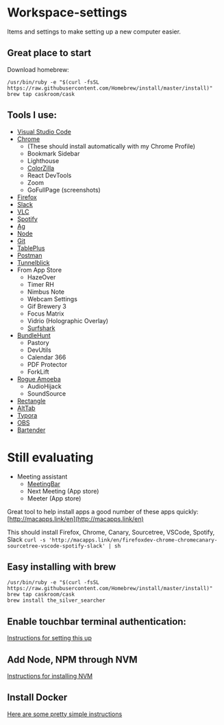 # Workspace-settings

Items and settings to make setting up a new computer easier.

## Great place to start
Download homebrew:
```
/usr/bin/ruby -e "$(curl -fsSL https://raw.githubusercontent.com/Homebrew/install/master/install)"
brew tap caskroom/cask
```

## Tools I use:
- [Visual Studio Code](https://code.visualstudio.com/)
- [Chrome](https://www.google.com/chrome/browser/desktop/index.html)
  - (These should install automatically with my Chrome Profile)
  - Bookmark Sidebar
  - Lighthouse
  - [ColorZilla](http://www.colorzilla.com/)
  - React DevTools
  - Zoom
  - GoFullPage (screenshots)
- [Firefox](https://www.mozilla.org/en-US/firefox/developer/)
- [Slack](https://slack.com/downloads/osx)
- [VLC](https://www.videolan.org/vlc/index.html)
- [Spotify](https://www.spotify.com/us/download/other/)
- [Ag](https://github.com/ggreer/the_silver_searcher)
- [Node](https://nodejs.org/en/)
- [Git](https://git-scm.com/book/en/v2/Getting-Started-Installing-Git)
- [TablePlus](https://tableplus.com/)
- [Postman](https://insomnia.rest/)
- [Tunnelblick](https://tunnelblick.net/downloads.html)
- From App Store
  - HazeOver
  - Timer RH
  - Nimbus Note
  - Webcam Settings
  - Gif Brewery 3
  - Focus Matrix
  - Vidrio (Holographic Overlay)
  - [Surfshark](https://surfshark.com/download/macos)
- [BundleHunt](BundleHunt.com)
  - Pastory
  - DevUtils
  - Calendar 366
  - PDF Protector
  - ForkLift
- [Rogue Amoeba](https://rogueamoeba.com/)
  - AudioHijack
  - SoundSource
- [Rectangle](https://rectangleapp.com/)
- [AltTab](https://alt-tab-macos.netlify.app/)
- [Typora](https://typora.io/)
- [OBS](https://obsproject.com/)
- [Bartender](https://www.macbartender.com/Bartender4/)

# Still evaluating
- Meeting assistant
  - [MeetingBar](https://meetingbar.onrender.com/)
  - Next Meeting (App store)
  - Meeter (App store)

Great tool to help install apps  a good number of these apps quickly: [http://macapps.link/en](http://macapps.link/en)

This should install Firefox, Chrome, Canary, Sourcetree, VSCode, Spotify, Slack
`curl -s 'http://macapps.link/en/firefoxdev-chrome-chromecanary-sourcetree-vscode-spotify-slack' | sh`

## Easy installing with brew
```
/usr/bin/ruby -e "$(curl -fsSL https://raw.githubusercontent.com/Homebrew/install/master/install)"
brew tap caskroom/cask
brew install the_silver_searcher
```
## Enable touchbar terminal authentication:
[Instructions for setting this up](http://osxdaily.com/2017/11/22/use-touch-id-sudo-mac/)

## Add Node, NPM through NVM
[Instructions for installing NVM](https://github.com/nvm-sh/nvm)

## Install Docker
[Here are some pretty simple instructions](https://runnable.com/docker/install-docker-on-macos)
